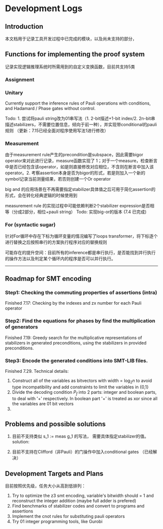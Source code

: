 # Development Logs 

## Introduction
本文档用于记录工具开发过程中已完成的模块，以及尚未支持的部分，


## Functions for implementing the proof system
记录实现逻辑推理系统时所需用到的自定义变换函数，目前共支持5类
### Assignment

### Unitary
Currently support the inference rules of Pauli operations with conditions, and Hadamard / Phase gates without control. 

Todo: 1. 尝试将pauli string改为01串写法（1. 2-bit描述+1-bit index/2. 2n-bit串描述stabilizers，不需要位置信息，倾向于前一种），并实现带conditional的pauli 规则 （更新：7.15已经全面对程序使用写法1进行修改）
### Measurement
由于measurement rule产生的precondition是subspace，因此需要bigor operator来对此进行记录，measure函数实现了 1；对于一个measure，检查断言中是否已经包含该operator，如是则直接修改对应相位，不含则在断言中加入该operator。2. 考察assertion本身是否为bigor的形式，若是则加入一个新的symbol记录当前测量结果，若否则创建一个Or operator

big and 的应用场景在不再需要指定stabilizer具体值之后可用于简化assertion的形式，会在转化经典逻辑的时候使用到

measurement rule 的实现过程中可能依赖判断2个stabilizer expression是否相等（分成2部分，相位+pauli string）
Todo: 实现big-or的版本 (7.4 已完成) 

### For (syntactic sugar)
针对For循环中存在下标为循环变量的情况编写了loops transformer，将下标逐个进行替换之后按照串行的方案执行程序对应的替换规则

可能存在的提升空间：目前所有的inference都是串行执行，是否能找到并行执行的操作方法以及判定某个循环内的程序是否可以并行执行。

---------------------

## Roadmap for SMT encoding

### Step1: Checking the commuting properties of assertions (intra)
Finished 7.17: Checking by the indexes and zx number for each Pauli operator
### Step2: Find the equations for phases by find the multiplication of generators
Finished 7.19: Greedy search for the multiplicative representations of stabilizers in generated preconditions, using the stabilizers in provided preconditions. 
### Step3: Encode the generated conditions into SMT-LIB files. 
Finished 7.29. 
Technical details: 
1. Construct all of the variables as bitvectors with width = $\log_2 n$ to avoid type incompatibility and add constraints to limit the variables in \{0,1\}
2. Divide the decoding condition $P_f$ into 2 parts: integer and boolean parts, to deal with '+' respectively. In boolean part '+' is treated as xor since all the variables are 01 bit vectors
3. 
## Problems and possible solutions 
1. 目前不支持类似 s_1 := meas g_1 的写法， 需要具体指定stabilizer的值。solution: 

2. 目前不支持在Clifford（非Pauli）的门操作中加入conditional gates （已经解决）

## Development Targets and Plans

目前按照优先级，任务大小从高到低排列：
1. Try to optimize the z3 smt encoding, variable's bitwidth should = 1 and reconstruct the integer addition (maybe full adder is prefered)
2. Find benchmarks of stabilizer codes and convert to programs and assertions 
3. Implement the cnot rules for substituting pauli operators
4. Try 01 integer programming tools, like Gurobi 
